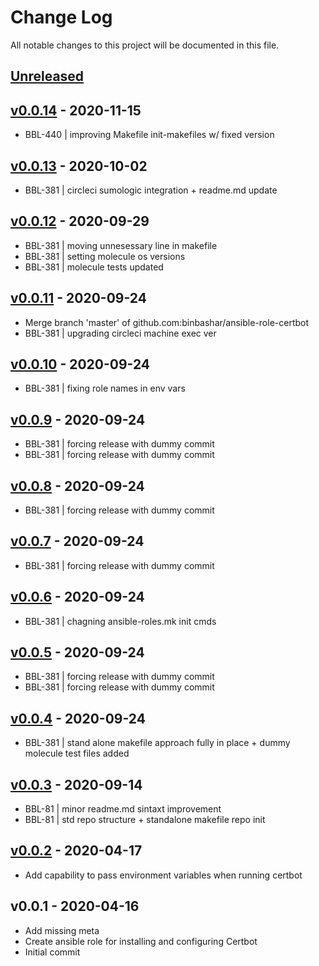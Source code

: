 # Change Log

All notable changes to this project will be documented in this file.

<a name="unreleased"></a>
## [Unreleased]



<a name="v0.0.14"></a>
## [v0.0.14] - 2020-11-15

- BBL-440 | improving Makefile init-makefiles w/ fixed version


<a name="v0.0.13"></a>
## [v0.0.13] - 2020-10-02

- BBL-381 | circleci sumologic integration + readme.md update


<a name="v0.0.12"></a>
## [v0.0.12] - 2020-09-29

- BBL-381 | moving unnesessary line in makefile
- BBL-381 | setting molecule os versions
- BBL-381 | molecule tests updated


<a name="v0.0.11"></a>
## [v0.0.11] - 2020-09-24

- Merge branch 'master' of github.com:binbashar/ansible-role-certbot
- BBL-381 | upgrading circleci machine exec ver


<a name="v0.0.10"></a>
## [v0.0.10] - 2020-09-24

- BBL-381 | fixing role names in env vars


<a name="v0.0.9"></a>
## [v0.0.9] - 2020-09-24

- BBL-381 | forcing release with dummy commit
- BBL-381 | forcing release with dummy commit


<a name="v0.0.8"></a>
## [v0.0.8] - 2020-09-24

- BBL-381 | forcing release with dummy commit


<a name="v0.0.7"></a>
## [v0.0.7] - 2020-09-24

- BBL-381 | forcing release with dummy commit


<a name="v0.0.6"></a>
## [v0.0.6] - 2020-09-24

- BBL-381 | chagning ansible-roles.mk init cmds


<a name="v0.0.5"></a>
## [v0.0.5] - 2020-09-24

- BBL-381 | forcing release with dummy commit
- BBL-381 | forcing release with dummy commit


<a name="v0.0.4"></a>
## [v0.0.4] - 2020-09-24

- BBL-381 | stand alone makefile approach fully in place + dummy molecule test files added


<a name="v0.0.3"></a>
## [v0.0.3] - 2020-09-14

- BBL-81 | minor readme.md sintaxt improvement
- BBL-81 | std repo structure + standalone makefile repo init


<a name="v0.0.2"></a>
## [v0.0.2] - 2020-04-17

- Add capability to pass environment variables when running certbot


<a name="v0.0.1"></a>
## v0.0.1 - 2020-04-16

- Add missing meta
- Create ansible role for installing and configuring Certbot
- Initial commit


[Unreleased]: https://github.com/binbashar/ansible-role-certbot/compare/v0.0.14...HEAD
[v0.0.14]: https://github.com/binbashar/ansible-role-certbot/compare/v0.0.13...v0.0.14
[v0.0.13]: https://github.com/binbashar/ansible-role-certbot/compare/v0.0.12...v0.0.13
[v0.0.12]: https://github.com/binbashar/ansible-role-certbot/compare/v0.0.11...v0.0.12
[v0.0.11]: https://github.com/binbashar/ansible-role-certbot/compare/v0.0.10...v0.0.11
[v0.0.10]: https://github.com/binbashar/ansible-role-certbot/compare/v0.0.9...v0.0.10
[v0.0.9]: https://github.com/binbashar/ansible-role-certbot/compare/v0.0.8...v0.0.9
[v0.0.8]: https://github.com/binbashar/ansible-role-certbot/compare/v0.0.7...v0.0.8
[v0.0.7]: https://github.com/binbashar/ansible-role-certbot/compare/v0.0.6...v0.0.7
[v0.0.6]: https://github.com/binbashar/ansible-role-certbot/compare/v0.0.5...v0.0.6
[v0.0.5]: https://github.com/binbashar/ansible-role-certbot/compare/v0.0.4...v0.0.5
[v0.0.4]: https://github.com/binbashar/ansible-role-certbot/compare/v0.0.3...v0.0.4
[v0.0.3]: https://github.com/binbashar/ansible-role-certbot/compare/v0.0.2...v0.0.3
[v0.0.2]: https://github.com/binbashar/ansible-role-certbot/compare/v0.0.1...v0.0.2

